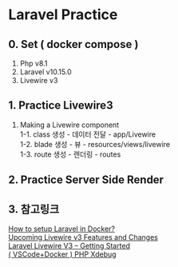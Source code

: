 # Laravel Practice

## 0. Set ( docker compose )
1. Php v8.1
2. Laravel v10.15.0
3. Livewire v3

## 1. Practice Livewire3
1. Making a Livewire component<br/>
  1-1. class 생성 - 데이터 전달 - app/Livewire<br/>
  1-2. blade 생성 - 뷰 - resources/views/livewire<br/>
  1-3. route 생성 - 렌더링 - routes<br/>

## 2. Practice Server Side Render

## 3. 참고링크
[How to setup Laravel in Docker?](https://www.golinuxcloud.com/setup-laravel-in-docker/#Installing_Docker_on_Windows)<br/>
[Upcoming Livewire v3 Features and Changes](https://laravel-news.com/livewire-v3-features)<br/>
[Laravel Livewire V3 – Getting Started](https://ajaxray.com/blog/laravel-livewire-v3-getting-started/)<br/>
[( VSCode+Docker ) PHP Xdebug](https://jacking75.github.io/docker_php/)
